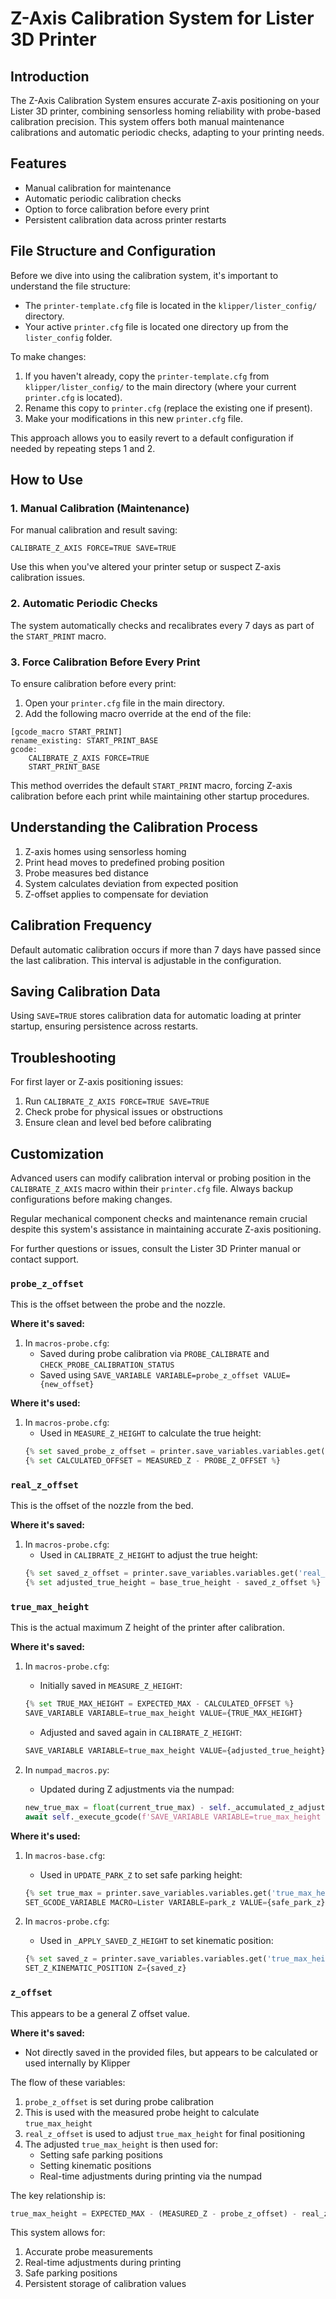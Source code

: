 # Z-Axis Calibration System for Lister 3D Printer

## Introduction

The Z-Axis Calibration System ensures accurate Z-axis positioning on your Lister 3D printer, combining sensorless homing reliability with probe-based calibration precision. This system offers both manual maintenance calibrations and automatic periodic checks, adapting to your printing needs.

## Features

- Manual calibration for maintenance
- Automatic periodic calibration checks
- Option to force calibration before every print
- Persistent calibration data across printer restarts

## File Structure and Configuration

Before we dive into using the calibration system, it's important to understand the file structure:

- The `printer-template.cfg` file is located in the `klipper/lister_config/` directory.
- Your active `printer.cfg` file is located one directory up from the `lister_config` folder.

To make changes:

1. If you haven't already, copy the `printer-template.cfg` from `klipper/lister_config/` to the main directory (where your current `printer.cfg` is located).
2. Rename this copy to `printer.cfg` (replace the existing one if present).
3. Make your modifications in this new `printer.cfg` file.

This approach allows you to easily revert to a default configuration if needed by repeating steps 1 and 2.

## How to Use

### 1. Manual Calibration (Maintenance)

For manual calibration and result saving:

```
CALIBRATE_Z_AXIS FORCE=TRUE SAVE=TRUE
```

Use this when you've altered your printer setup or suspect Z-axis calibration issues.

### 2. Automatic Periodic Checks

The system automatically checks and recalibrates every 7 days as part of the `START_PRINT` macro.

### 3. Force Calibration Before Every Print

To ensure calibration before every print:

1. Open your `printer.cfg` file in the main directory.
2. Add the following macro override at the end of the file:

```gcode
[gcode_macro START_PRINT]
rename_existing: START_PRINT_BASE
gcode:
    CALIBRATE_Z_AXIS FORCE=TRUE
    START_PRINT_BASE
```

This method overrides the default `START_PRINT` macro, forcing Z-axis calibration before each print while maintaining other startup procedures.

## Understanding the Calibration Process

1. Z-axis homes using sensorless homing
2. Print head moves to predefined probing position
3. Probe measures bed distance
4. System calculates deviation from expected position
5. Z-offset applies to compensate for deviation

## Calibration Frequency

Default automatic calibration occurs if more than 7 days have passed since the last calibration. This interval is adjustable in the configuration.

## Saving Calibration Data

Using `SAVE=TRUE` stores calibration data for automatic loading at printer startup, ensuring persistence across restarts.

## Troubleshooting

For first layer or Z-axis positioning issues:

1. Run `CALIBRATE_Z_AXIS FORCE=TRUE SAVE=TRUE`
2. Check probe for physical issues or obstructions
3. Ensure clean and level bed before calibrating

## Customization

Advanced users can modify calibration interval or probing position in the `CALIBRATE_Z_AXIS` macro within their `printer.cfg` file. Always backup configurations before making changes.

Regular mechanical component checks and maintenance remain crucial despite this system's assistance in maintaining accurate Z-axis positioning.

For further questions or issues, consult the Lister 3D Printer manual or contact support.

### `probe_z_offset`
This is the offset between the probe and the nozzle.

**Where it's saved:**
1. In `macros-probe.cfg`:
   - Saved during probe calibration via `PROBE_CALIBRATE` and `CHECK_PROBE_CALIBRATION_STATUS`
   - Saved using `SAVE_VARIABLE VARIABLE=probe_z_offset VALUE={new_offset}`

**Where it's used:**
1. In `macros-probe.cfg`:
   - Used in `MEASURE_Z_HEIGHT` to calculate the true height:
   ```python
   {% set saved_probe_z_offset = printer.save_variables.variables.get('probe_z_offset', printer.configfile.settings['probe']['z_offset']|float) %}
   {% set CALCULATED_OFFSET = MEASURED_Z - PROBE_Z_OFFSET %}
   ```

### `real_z_offset`
This is the offset of the nozzle from the bed.

**Where it's saved:**
1. In `macros-probe.cfg`:
   - Used in `CALIBRATE_Z_HEIGHT` to adjust the true height:
   ```python
   {% set saved_z_offset = printer.save_variables.variables.get('real_z_offset', 0.0)|float %}
   {% set adjusted_true_height = base_true_height - saved_z_offset %}
   ```

### `true_max_height`
This is the actual maximum Z height of the printer after calibration.

**Where it's saved:**
1. In `macros-probe.cfg`:
   - Initially saved in `MEASURE_Z_HEIGHT`:
   ```python
   {% set TRUE_MAX_HEIGHT = EXPECTED_MAX - CALCULATED_OFFSET %}
   SAVE_VARIABLE VARIABLE=true_max_height VALUE={TRUE_MAX_HEIGHT}
   ```
   - Adjusted and saved again in `CALIBRATE_Z_HEIGHT`:
   ```python
   SAVE_VARIABLE VARIABLE=true_max_height VALUE={adjusted_true_height}
   ```

2. In `numpad_macros.py`:
   - Updated during Z adjustments via the numpad:
   ```python
   new_true_max = float(current_true_max) - self._accumulated_z_adjust
   await self._execute_gcode(f'SAVE_VARIABLE VARIABLE=true_max_height VALUE={new_true_max}')
   ```

**Where it's used:**
1. In `macros-base.cfg`:
   - Used in `UPDATE_PARK_Z` to set safe parking height:
   ```python
   {% set true_max = printer.save_variables.variables.get('true_max_height', 0) %}
   SET_GCODE_VARIABLE MACRO=Lister VARIABLE=park_z VALUE={safe_park_z}
   ```

2. In `macros-probe.cfg`:
   - Used in `_APPLY_SAVED_Z_HEIGHT` to set kinematic position:
   ```python
   {% set saved_z = printer.save_variables.variables.get('true_max_height', 0) %}
   SET_Z_KINEMATIC_POSITION Z={saved_z}
   ```

### `z_offset`
This appears to be a general Z offset value.

**Where it's saved:**
- Not directly saved in the provided files, but appears to be calculated or used internally by Klipper

The flow of these variables:
1. `probe_z_offset` is set during probe calibration
2. This is used with the measured probe height to calculate `true_max_height`
3. `real_z_offset` is used to adjust `true_max_height` for final positioning
4. The adjusted `true_max_height` is then used for:
   - Setting safe parking positions
   - Setting kinematic positions
   - Real-time adjustments during printing via the numpad

The key relationship is:
```python
true_max_height = EXPECTED_MAX - (MEASURED_Z - probe_z_offset) - real_z_offset
```

This system allows for:
1. Accurate probe measurements
2. Real-time adjustments during printing
3. Safe parking positions
4. Persistent storage of calibration values
